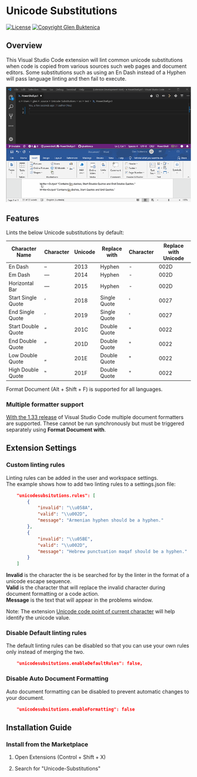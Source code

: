 # Unicode Substitutions

[![License](https://img.shields.io/badge/License-MIT-blue.svg)](https://opensource.org/licenses/MIT)
[![Copyright Glen Buktenica](https://img.shields.io/badge/Copyright-Glen_Buktenica-blue.svg)](http://buktenica.com)

## Overview

This Visual Studio Code extension will lint common unicode substitutions when code is copied from various sources such web pages and document editors. Some substitutions such as using an En Dash instead of a Hyphen will pass language linting and then fail to execute.

![Animation](/images/Animation.gif)

## Features

Lints the below Unicode substitutions by default:

| Character Name     | Character | Unicode | Replace with | Character | Replace with Unicode |
|--------------------|-----------|---------|--------------|-----------|----------------------|
| En Dash            | –         | 2013    | Hyphen       | -         | 002D                 |
| Em Dash            | —         | 2014    | Hyphen       | -         | 002D                 |
| Horizontal Bar     | ―         | 2015    | Hyphen       | -         | 002D                 |
| Start Single Quote | ‘         | 2018    | Single Quote | '         | 0027                 |
| End Single Quote   | ’         | 2019    | Single Quote | '         | 0027                 |
| Start Double Quote | “         | 201C    | Double Quote | "         | 0022                 |
| End Double Quote   | ”         | 201D    | Double Quote | "         | 0022                 |
| Low Double Quote   | „         | 201E    | Double Quote | "         | 0022                 |
| High Double Quote  | ‟         | 201F    | Double Quote | "         | 0022                 |

Format Document (Alt + Shift + F) is supported for all languages.

### Multiple formatter support

[With the 1.33 release](https://code.visualstudio.com/updates/v1_33#_default-formatter-selection) of Visual Studio Code multiple document formatters are supported. These cannot be run synchronously but must be triggered separately using **Format Document with**.

## Extension Settings

### Custom linting rules

Linting rules can be added in the user and workspace settings.  
The example shows how to add two linting rules to a settings.json file:

```json
    "unicodesubsitutions.rules": [
        {
            "invalid": "\\u058A",
            "valid": "\\u002D",
            "message": "Armenian hyphen should be a hyphen."
        },
        {
            "invalid": "\\u05BE",
            "valid": "\\u002D",
            "message": "Hebrew punctuation maqaf should be a hyphen."
        }
    ]
```

**Invalid** is the character the is be searched for by the linter in the format of a unicode escape sequence.  
**Valid** is the character that will replace the invalid character during document formatting or a code action.  
**Message** is the text that will appear in the problems window.

Note: The extension [Unicode code point of current character](https://marketplace.visualstudio.com/items?itemName=zeithaste.cursorCharCode) will help identify the unicode value.

### Disable Default linting rules

The default linting rules can be disabled so that you can use your own rules only instead of merging the two.

```json
    "unicodesubsitutions.enableDefaultRules": false,
```

### Disable Auto Document Formatting

Auto document formatting can be disabled to prevent automatic changes to your document.

```json
    "unicodesubsitutions.enableFormatting": false
```

## Installation Guide

### Install from the Marketplace

1. Open Extensions (Control + Shift + X)

1. Search for "Unicode-Substitutions"
